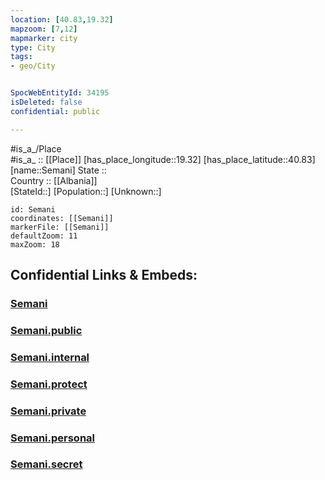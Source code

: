 ```yaml
---
location: [40.83,19.32] 
mapzoom: [7,12] 
mapmarker: city 
type: City
tags:
- geo/City


SpocWebEntityId: 34195
isDeleted: false
confidential: public

---
```

#is_a_/Place  
#is_a_ :: [[Place]] 
[has_place_longitude::19.32] 
[has_place_latitude::40.83] 
[name::Semani] 
State ::  
Country :: [[Albania]]  
[StateId::] 
[Population::] 
[Unknown::] 


```leaflet
id: Semani
coordinates: [[Semani]] 
markerFile: [[Semani]] 
defaultZoom: 11 
maxZoom: 18
```


## Confidential Links & Embeds: 

### [Semani](/_Standards/Earth/Continent/Europe/Europe~South/Albania/City/Semani.md) 

### [Semani.public](/_public/Earth/Continent/Europe/Europe~South/Albania/City/Semani.public.md) 

### [Semani.internal](/_internal/Earth/Continent/Europe/Europe~South/Albania/City/Semani.internal.md) 

### [Semani.protect](/_protect/Earth/Continent/Europe/Europe~South/Albania/City/Semani.protect.md) 

### [Semani.private](/_private/Earth/Continent/Europe/Europe~South/Albania/City/Semani.private.md) 

### [Semani.personal](/_personal/Earth/Continent/Europe/Europe~South/Albania/City/Semani.personal.md) 

### [Semani.secret](/_secret/Earth/Continent/Europe/Europe~South/Albania/City/Semani.secret.md)

